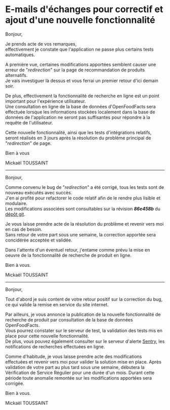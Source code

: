 # E-mails d'échanges pour correctif et ajout d'une nouvelle fonctionnalité

Bonjour,

Je prends acte de vos remarques,  
effectivement je constate que l'application ne passe plus certains tests automatiques.

A première vue, certaines modifications apportées semblent causer une erreur de "_redirection_" sur la page de recommandation de produits alternatifs.  
Je vais investiguer là dessus et vous ferrai un premier retour d'ici demain soir.

De plus, effectivement la fonctionnalité de recherche en ligne est un point important pour l'expérience utilisateur.  
Une consultation en ligne de la base de données d'OpenFoodFacts sera effectuée  lorsque les informations stockées localement dans la base de données de l'application ne seront pas suffisantes pour répondre à la requête de l'utilisateur.

Cette nouvelle fonctionnalité, ainsi que les tests d'intégrations relatifs, seront réalisés en 3 jours après la résolution du problème principal de "_redirection_" de page.

Bien à vous

Mickaël TOUSSAINT

---

Bonjour,

Comme convenu le bug de "_redirection_" a été corrigé, tous les tests sont de nouveau exécutés avec succès.  
J'en ai profité pour refactorer le code relatif afin de le rendre plus lisible et modulaire.  
Les modifications associées sont consultables sur la révision ___86e458b___ du [dépôt git](https://github.com/MikodeSan/OpynFacts).

Je vous laisse prendre acte de la résolution du problème et revenir vers moi en cas de besoin.  
Sans retour de votre part sous une semaine, la correction apportée sera concidérée acceptée et validée.

Dans l'attente d'un éventuel retour, j'entame comme prévu la mise en oeuvre de la fonctionnalité de recherche de produit en ligne.

Bien à vous.

Mickaël TOUSSAINT

---

Bonjour,

Tout d'abord je suis content de votre retour positif sur la correction du bug,  
ce qui valide la remise en service du site internet.

Par ailleurs, je vous annonce la publication de la nouvelle fonctionnalité de recherche de produit par consultation de la base de données OpenFoodFacts.  
Vous pourrez constater sur le serveur de test, la validation des tests mis en place pour cette nouvelle fonctionnalité.  
De plus, vous pouvez également consulter sur le serveur d'alerte [Sentry](https://sentry.io/organizations/zwel-org/issues/?project=5392267), les notifications de recherches effectuées en ligne.

Comme d'habitude, je vous laisse prendre acte des modifications effectuées et revenir vers moi pour valider la solution mise en place.
Après validation de votre part au plus tard sous une semaine,
débutera la Vérification de Service Régulier pour une durée d'un mois.
Durant cette période toute anomalie remontée sur les modifications apportées sera corrigée.

Bien à vous.

Mickaël TOUSSAINT
